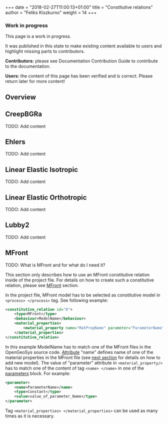 +++
date = "2018-02-27T11:00:13+01:00"
title = "Constitutive relations"
author = "Feliks Kiszkurno"
weight = 14
+++
<div class="note">

### Work in progress

This page is a work in progress.

It was published in this state to make existing content available to users and highlight missing parts to contributors.

**Contributors:** please see Documentation Contribution Guide to contribute to the documentation.

**Users:** the content of this page has been verified and is correct. Please return later for more content!

</div>

## Overview

## CreepBGRa

TODO: Add content

## Ehlers

TODO: Add content

## Linear Elastic Isotropic

TODO: Add content

## Linear Elastic Orthotropic

TODO: Add content

## Lubby2

TODO: Add content

## MFront

TODO: What is MFront and for what do I need it?

This section only describes how to use an MFront constitutive relation inside of the project file. For details on how to create such a constitutive relation, please see [MFront](/docs/userguide/features/mfront/) section.

In the project file, MFront model has to be selected as constitutive model in `<process> </process>` tag. See following example:

```xml
<constitutive_relation id="0">
    <type>MFront</type>
    <behaviour>ModelName</behaviour>
    <material_properties>
        <material_property name="MatPropName" parameter="ParameterName"/>
    </material_properties>
</constitutive_relation>
```

In this example ModelName has to match one of the MFront files in the OpenGeoSys source code. [Attribute](/docs/userguide/basics/project_file_intro/#attributes) "name" defines name of one of the material properties in the MFront file (see [next section](/docs/userguide/features/mfront/#preparing-opengeosys-to-use-new-mfront-model) for details on how to add new model).
The value of "parameter" attribute in `<material_property/>` has to match one of the content of tag `<name> </name>` in one of
the [parameters](/docs/userguide/blocks/parameters/) block. For example:

```xml
<parameter>
    <name>ParameterName</name>
    <type>Constant</type>
    <value>value_of_parameter_Name</type>
</parameter>
```

Tag `<material_properties> </material_properties>` can be used as many times as it is necessary.
